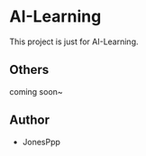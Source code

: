 # AI-Learning

This project is just for AI-Learning.

## Others

coming soon~

## Author

* JonesPpp
